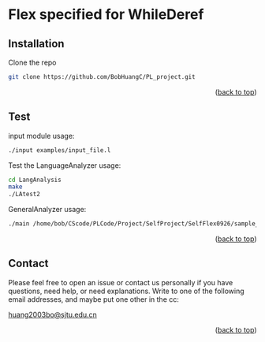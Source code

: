 <div id="top"></div>

<!-- ABOUT THE PROJECT -->
# Flex specified for WhileDeref


## Installation

   Clone the repo
   ```sh
   git clone https://github.com/BobHuangC/PL_project.git
   ```

   
<p align="right">(<a href="#top">back to top</a>)</p> 

## Test

input module usage:    
```sh
./input examples/input_file.l
```

Test the LanguageAnalyzer usage:    
```sh
cd LangAnalysis
make
./LAtest2
```


GeneralAnalyzer usage:    
```sh
./main /home/bob/CScode/PLCode/Project/SelfProject/SelfFlex0926/sample_src00.c
```
   <!-- To generate new images, run InST.ipynb -->
   
<p align="right">(<a href="#top">back to top</a>)</p>


## Contact

Please feel free to open an issue or contact us personally if you have questions, need help, or need explanations. Write to one of the following email addresses, and maybe put one other in the cc:

huang2003bo@sjtu.edu.cn



<p align="right">(<a href="#top">back to top</a>)</p>


